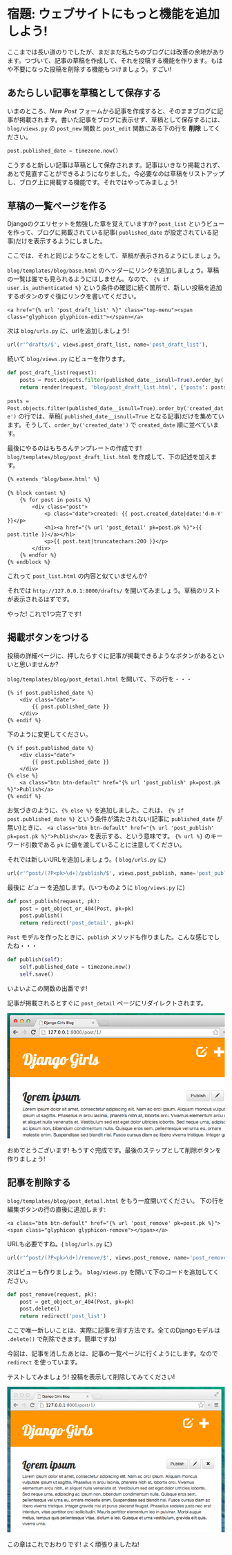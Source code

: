 # 宿題: ウェブサイトにもっと機能を追加しよう!

ここまでは長い道のりでしたが、まだまだ私たちのブログには改善の余地があります。つづいて、記事の草稿を作成して、それを投稿する機能を作ります。もはや不要になった投稿を削除する機能もつけましょう。すごい!

## あたらしい記事を草稿として保存する

いまのところ、*New Post* フォームから記事を作成すると、そのままブログに記事が掲載されます。書いた記事をブログに表示せず、草稿として保存するには、`blog/views.py` の `post_new` 関数と `post_edit` 関数にある下の行を **削除** してください。

```python
post.published_date = timezone.now()
```

こうすると新しい記事は草稿として保存されます。記事はいきなり掲載されず、あとで見直すことができるようになりました。今必要なのは草稿をリストアップし、ブログ上に掲載する機能です。それではやってみましょう!

## 草稿の一覧ページを作る

Djangoのクエリセットを勉強した章を覚えていますか? `post_list` というビューを作って、ブログに掲載されている記事( `published_date` が設定されている記事)だけを表示するようにしました。

ここでは、それと同じようなことをして、草稿が表示されるようにしましょう。

`blog/templates/blog/base.html` のヘッダーにリンクを追加しましょう。草稿の一覧は誰でも見られるようにはしません。なので、 `{% if user.is_authenticated %}` という条件の確認に続く箇所で、新しい投稿を追加するボタンのすぐ後にリンクを書いてください。

```django
<a href="{% url 'post_draft_list' %}" class="top-menu"><span class="glyphicon glyphicon-edit"></span></a>
```

次は `blog/urls.py` に、urlを追加しましょう!

```python
url(r'^drafts/$', views.post_draft_list, name='post_draft_list'),
```

続いて `blog/views.py` にビューを作ります。

```python
def post_draft_list(request):
    posts = Post.objects.filter(published_date__isnull=True).order_by('created_date')
    return render(request, 'blog/post_draft_list.html', {'posts': posts})
```

`posts = Post.objects.filter(published_date__isnull=True).order_by('created_date')` の行では、草稿( `published_date__isnull=True` となる記事)だけを集めています。そうして、`order_by('created_date')` で `created_date` 順に並べています。

最後にやるのはもちろんテンプレートの作成です! `blog/templates/blog/post_draft_list.html` を作成して、下の記述を加えます。

```django
{% extends 'blog/base.html' %}

{% block content %}
    {% for post in posts %}
        <div class="post">
            <p class="date">created: {{ post.created_date|date:'d-m-Y' }}</p>
            <h1><a href="{% url 'post_detail' pk=post.pk %}">{{ post.title }}</a></h1>
            <p>{{ post.text|truncatechars:200 }}</p>
        </div>
    {% endfor %}
{% endblock %}
```

これって `post_list.html` の内容と似ていませんか?

それでは `http://127.0.0.1:8000/drafts/` を開いてみましょう。草稿のリストが表示されるはずです。

やった! これで1つ完了です!

## 掲載ボタンをつける

投稿の詳細ページに、押したらすぐに記事が掲載できるようなボタンがあるといいと思いませんか?

`blog/templates/blog/post_detail.html` を開いて、下の行を・・・

```django
{% if post.published_date %}
    <div class="date">
        {{ post.published_date }}
    </div>
{% endif %}
```

下のように変更してください。

```django
{% if post.published_date %}
    <div class="date">
        {{ post.published_date }}
    </div>
{% else %}
    <a class="btn btn-default" href="{% url 'post_publish' pk=post.pk %}">Publish</a>
{% endif %}
```

お気づきのように、`{% else %}` を追加しました。これは、 `{% if post.published_date %}` という条件が満たされない(記事に `published_date` が無い)ときに、 `<a class="btn btn-default" href="{% url 'post_publish' pk=post.pk %}">Publish</a>` を表示する、という意味です。 `{% url %}` のキーワード引数である `pk` に値を渡していることに注意してください。

それでは新しいURLを追加しましょう。( `blog/urls.py` に)

```python
url(r'^post/(?P<pk>\d+)/publish/$', views.post_publish, name='post_publish'),
```

最後に *ビュー* を追加します。(いつものように `blog/views.py` に)

```python
def post_publish(request, pk):
    post = get_object_or_404(Post, pk=pk)
    post.publish()
    return redirect('post_detail', pk=pk)
```

`Post` モデルを作ったときに、`publish` メソッドも作りました。こんな感じでしたね・・・

```python
def publish(self):
    self.published_date = timezone.now()
    self.save()
```

いよいよこの関数の出番です!

記事が掲載されるとすぐに `post_detail` ページにリダイレクトされます。

![Publish button](images/publish2.png)

おめでとうございます! もうすぐ完成です。最後のステップとして削除ボタンを作りましょう!

## 記事を削除する

`blog/templates/blog/post_detail.html` をもう一度開いてください。
下の行を編集ボタンの行の直後に追加します:

```django
<a class="btn btn-default" href="{% url 'post_remove' pk=post.pk %}"><span class="glyphicon glyphicon-remove"></span></a>
```

URLも必要ですね。( `blog/urls.py` に)

```python
url(r'^post/(?P<pk>\d+)/remove/$', views.post_remove, name='post_remove'),
```

次はビューも作りましょう。 `blog/views.py` を開いて下のコードを追加してください。

```python
def post_remove(request, pk):
    post = get_object_or_404(Post, pk=pk)
    post.delete()
    return redirect('post_list')
```

ここで唯一新しいことは、実際に記事を消す方法です。全てのDjangoモデルは `.delete()` で削除できます。簡単ですね!

今回は、記事を消したあとは、記事の一覧ページに行くようにします。なので `redirect` を使っています。

テストしてみましょう! 投稿を表示して削除してみてください!

![Delete button](images/delete3.png)

この章はこれでおわりです! よく頑張りましたね!
